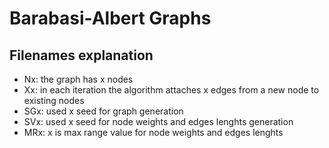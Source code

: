 # Barabasi-Albert Graphs

## Filenames explanation

* Nx: the graph has x nodes
* Xx: in each iteration the algorithm attaches x edges from a new node to existing nodes
* SGx: used x seed for graph generation
* SVx: used x seed for node weights and edges lenghts generation
* MRx: x is max range value for node weights and edges lenghts
